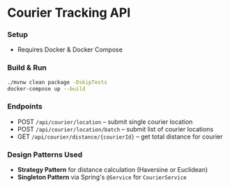 # Courier Tracking API

### Setup
- Requires Docker & Docker Compose

### Build & Run
```bash
./mvnw clean package -DskipTests
docker-compose up --build
```

### Endpoints
- POST `/api/courier/location` – submit single courier location
- POST `/api/courier/location/batch` – submit list of courier locations
- GET `/api/courier/distance/{courierId}` – get total distance for courier

### Design Patterns Used
- **Strategy Pattern** for distance calculation (Haversine or Euclidean)
- **Singleton Pattern** via Spring's `@Service` for `CourierService`